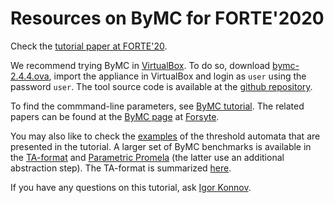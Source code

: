 # Resources on ByMC for FORTE'2020

Check the [tutorial paper at FORTE'20](https://link.springer.com/chapter/10.1007%2F978-3-030-50086-3_11).

We recommend trying ByMC in [VirtualBox](https://www.virtualbox.org/).  To do
so, download
[bymc-2.4.4.ova](http://forsyte.at/static/download/bymc-2.4.4.ova), import the
appliance in VirtualBox and login as `user` using the password `user`. The tool
source code is available at the [github
repository](https://github.com/konnov/bymc).

To find the commmand-line parameters, see [ByMC
tutorial](https://github.com/konnov/bymc/blob/master/bymc/doc/tutorial.md).
The related papers can be found at the [ByMC
page](https://forsyte.at/software/bymc/) at [Forsyte](https://forsyte.at).

You may also like to check the
[examples](https://github.com/konnov/fault-tolerant-benchmarks/tree/master/forte20)
of the threshold automata that are presented in the tutorial. A larger set of
ByMC benchmarks is available in the
[TA-format](https://github.com/konnov/fault-tolerant-benchmarks/tree/master/isola18/ta)
and [Parametric
Promela](https://github.com/konnov/fault-tolerant-benchmarks/tree/master/isola18/promela)
(the latter use an additional abstraction step). The TA-format is summarized
[here](https://github.com/konnov/bymc/blob/master/bymc/doc/ta-format.md).

If you have any questions on this tutorial, ask [Igor Konnov](https://konnov.github.io/).

